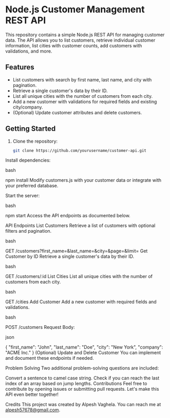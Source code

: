 # Node.js Customer Management REST API

This repository contains a simple Node.js REST API for managing customer data. The API allows you to list customers, retrieve individual customer information, list cities with customer counts, add customers with validations, and more.

## Features

- List customers with search by first name, last name, and city with pagination.
- Retrieve a single customer's data by their ID.
- List all unique cities with the number of customers from each city.
- Add a new customer with validations for required fields and existing city/company.
- (Optional) Update customer attributes and delete customers.

## Getting Started

1. Clone the repository:

   ```bash
   git clone https://github.com/yourusername/customer-api.git
Install dependencies:

bash
 
npm install
Modify customers.js with your customer data or integrate with your preferred database.

Start the server:

bash
 
npm start
Access the API endpoints as documented below.

API Endpoints
List Customers
Retrieve a list of customers with optional filters and pagination.

bash
 
GET /customers?first_name=&last_name=&city=&page=&limit=
Get Customer by ID
Retrieve a single customer's data by their ID.

bash
 
GET /customers/:id
List Cities
List all unique cities with the number of customers from each city.

bash
 
GET /cities
Add Customer
Add a new customer with required fields and validations.

bash
 
POST /customers
Request Body:

json
 
{
  "first_name": "John",
  "last_name": "Doe",
  "city": "New York",
  "company": "ACME Inc."
}
(Optional) Update and Delete Customer
You can implement and document these endpoints if needed.

Problem Solving
Two additional problem-solving questions are included:

Convert a sentence to camel case string.
Check if you can reach the last index of an array based on jump lengths.
Contributions
Feel free to contribute by opening issues or submitting pull requests. Let's make this API even better together!

Credits
This project was created by Alpesh Vaghela. You can reach me at alpesh57678@gmail.com.
